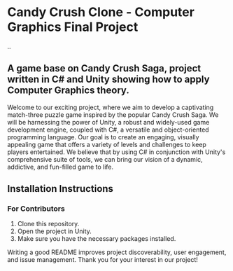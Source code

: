﻿# Candy Crush Clone - Computer Graphics Final Project


..
## A game base on Candy Crush Saga, project written in C# and Unity showing how to apply Computer Graphics theory.

Welcome to our exciting project, where we aim to develop a captivating match-three puzzle game inspired by the popular Candy Crush Saga. We will be harnessing the power of Unity, a robust and widely-used game development engine, coupled with C#, a versatile and object-oriented programming language. Our goal is to create an engaging, visually appealing game that offers a variety of levels and challenges to keep players entertained. We believe that by using C# in conjunction with Unity's comprehensive suite of tools, we can bring our vision of a dynamic, addictive, and fun-filled game to life.

## Installation Instructions
### For Contributors
1. Clone this repository.
2. Open the project in Unity.
3. Make sure you have the necessary packages installed.

Writing a good README improves project discoverability, user engagement, and issue management. Thank you for your interest in our project!
